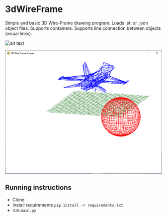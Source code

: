 # 3dWireFrame
Simple and basic 3D Wire-Frame drawing program.
Loads .stl or .json object files.
Supports containers.
Supports line connection between objects (visual links).

![alt text](./Documentation/Screenshot01.png "Screenshot")

![alt text](./Documentation/Screenshot02.png "Screenshot")

## Running instructions

- Clone
- Install requirements `pip install -r requirements.txt`
- run `main.py`